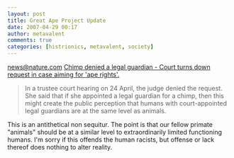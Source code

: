 ```yaml
---
layout: post
title: Great Ape Project Update
date: 2007-04-29 00:17
author: metavalent
comments: true
categories: [histrionics, metavalent, society]
---
```

news@nature.com <a href="https://www.nature.com/news/2007/070423/full/070423-9.html">Chimp denied a legal guardian - Court turns down request in case aiming for 'ape rights'.</a><br />
<blockquote>I<span class="articletext">n a trustee court hearing on 24 April, the judge denied the request. She said that if she appointed a legal guardian for a chimp, then this might create the public perception that humans with court-appointed legal guardians are at the same level as animals.<br />
</span></blockquote>This is an antithetical non sequitur. <span class="articletext"></span>The point is that our fellow primate "animals" should be at a similar level to extraordinarily limited functioning humans. I'm sorry if this offends the human racists, but offense or lack thereof does nothing to alter reality.<br />
<span class="articletext"></span><blockquote></blockquote>
